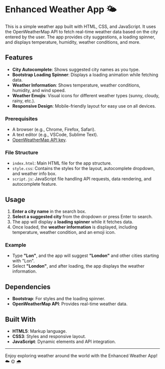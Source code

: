 # Enhanced Weather App 🌤️

This is a simple weather app built with HTML, CSS, and JavaScript. It uses the OpenWeatherMap API to fetch real-time weather data based on the city entered by the user. The app provides city suggestions, a loading spinner, and displays temperature, humidity, weather conditions, and more.

## Features

- **City Autocomplete**: Shows suggested city names as you type.
- **Bootstrap Loading Spinner**: Displays a loading animation while fetching data.
- **Weather Information**: Shows temperature, weather conditions, humidity, and wind speed.
- **Weather Emojis**: Visual icons for different weather types (sunny, cloudy, rainy, etc.).
- **Responsive Design**: Mobile-friendly layout for easy use on all devices.

### Prerequisites

- A browser (e.g., Chrome, Firefox, Safari).
- A text editor (e.g., VSCode, Sublime Text).
- [OpenWeatherMap API key](https://home.openweathermap.org/users/sign_up).

### File Structure

- `index.html`: Main HTML file for the app structure.
- `style.css`: Contains the styles for the layout, autocomplete dropdown, and weather info box.
- `script.js`: JavaScript file handling API requests, data rendering, and autocomplete feature.

## Usage

1. **Enter a city name** in the search box.
2. **Select a suggested city** from the dropdown or press Enter to search.
3. The app will display a **loading spinner** while it fetches data.
4. Once loaded, the **weather information** is displayed, including temperature, weather condition, and an emoji icon.

### Example

- Type **"Lon"**, and the app will suggest **"London"** and other cities starting with "Lon".
- Select **"London"**, and after loading, the app displays the weather information.

## Dependencies

- **Bootstrap**: For styles and the loading spinner.
- **OpenWeatherMap API**: Provides real-time weather data.

## Built With

- **HTML5**: Markup language.
- **CSS3**: Styles and responsive layout.
- **JavaScript**: Dynamic elements and API integration.

---

Enjoy exploring weather around the world with the Enhanced Weather App! ☁️ 🌞 🌧️
